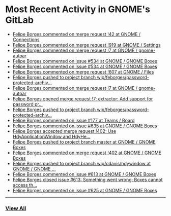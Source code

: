 # Most Recent Activity in GNOME's GitLab

<!-- BLOG-POST-LIST:START -->
- [Felipe Borges commented on merge request !42 at GNOME / Connections](https://gitlab.gnome.org/GNOME/connections/-/merge_requests/42#note_1010465)
- [Felipe Borges commented on merge request !919 at GNOME / Settings](https://gitlab.gnome.org/GNOME/gnome-control-center/-/merge_requests/919#note_1007556)
- [Felipe Borges commented on merge request !7 at GNOME / gnome-autoar](https://gitlab.gnome.org/GNOME/gnome-autoar/-/merge_requests/7#note_1006712)
- [Felipe Borges commented on issue #534 at GNOME / GNOME Boxes](https://gitlab.gnome.org/GNOME/gnome-boxes/-/issues/534#note_1006698)
- [Felipe Borges commented on issue #534 at GNOME / GNOME Boxes](https://gitlab.gnome.org/GNOME/gnome-boxes/-/issues/534#note_1006649)
- [Felipe Borges commented on merge request !607 at GNOME / Files](https://gitlab.gnome.org/GNOME/nautilus/-/merge_requests/607#note_1004828)
- [Felipe Borges pushed to project branch wip/feborges/password-protected-archiv...](https://gitlab.gnome.org/GNOME/nautilus/-/compare/7bf257d5fe1eb6168e7b3c427dbe12b7856c62c2...899643571ea50c4d3786ecd1b39f6a5bd355e1d5)
- [Felipe Borges commented on merge request !7 at GNOME / gnome-autoar](https://gitlab.gnome.org/GNOME/gnome-autoar/-/merge_requests/7#note_1004810)
- [Felipe Borges opened merge request !7: extractor: Add support for password pr...](https://gitlab.gnome.org/GNOME/gnome-autoar/-/merge_requests/7)
- [Felipe Borges pushed to project branch wip/feborges/password-protected-archiv...](https://gitlab.gnome.org/felipeborges/gnome-autoar/-/commit/d401d75f5b51091e351fde05b1c9823e589cbffa)
- [Felipe Borges commented on issue #177 at Teams / Board](https://gitlab.gnome.org/Teams/Board/-/issues/177#note_1003763)
- [Felipe Borges commented on issue #635 at GNOME / GNOME Boxes](https://gitlab.gnome.org/GNOME/gnome-boxes/-/issues/635#note_1002108)
- [Felipe Borges accepted merge request !402: Use HdyApplicationWindow and HdyHe...](https://gitlab.gnome.org/GNOME/gnome-boxes/-/merge_requests/402)
- [Felipe Borges pushed to project branch master at GNOME / GNOME Boxes](https://gitlab.gnome.org/GNOME/gnome-boxes/-/commit/70aa88d18a3e8215db9f9b15be55fdeae051b55d)
- [Felipe Borges commented on merge request !402 at GNOME / GNOME Boxes](https://gitlab.gnome.org/GNOME/gnome-boxes/-/merge_requests/402#note_1000776)
- [Felipe Borges pushed to project branch wip/cdavis/hdywindow at GNOME / GNOME ...](https://gitlab.gnome.org/GNOME/gnome-boxes/-/compare/14a60aa0c5ee58d1b4ccfb8c185be55e1cc9d737...70aa88d18a3e8215db9f9b15be55fdeae051b55d)
- [Felipe Borges commented on issue #613 at GNOME / GNOME Boxes](https://gitlab.gnome.org/GNOME/gnome-boxes/-/issues/613#note_1000761)
- [Felipe Borges closed issue #613: Something went wrong: Boxes cannot access th...](https://gitlab.gnome.org/GNOME/gnome-boxes/-/issues/613)
- [Felipe Borges commented on issue #625 at GNOME / GNOME Boxes](https://gitlab.gnome.org/GNOME/gnome-boxes/-/issues/625#note_1000756)
<!-- BLOG-POST-LIST:END -->

___

### [View All](https://gitlab.gnome.org/users/felipeborges/activity)
